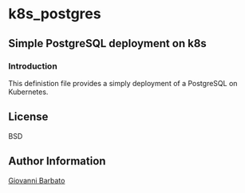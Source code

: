 # k8s_postgres

## Simple PostgreSQL deployment on k8s

### Introduction

This definistion file provides a simply deployment of a PostgreSQL on Kubernetes.

License
-------

BSD

Author Information
------------------

[Giovanni Barbato](https://github.com/GioBVVF)
